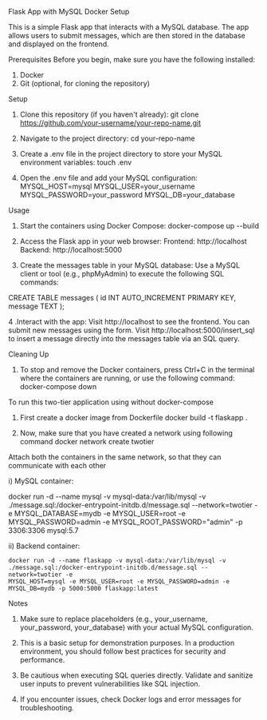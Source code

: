 Flask App with MySQL Docker Setup

This is a simple Flask app that interacts with a MySQL database. The app allows users to submit messages, which are then stored in the database and displayed on the frontend.

Prerequisites
Before you begin, make sure you have the following installed:

1. Docker
2. Git (optional, for cloning the repository)

Setup
1. Clone this repository (if you haven't already):
   git clone https://github.com/your-username/your-repo-name.git

2. Navigate to the project directory:
   cd your-repo-name

3. Create a .env file in the project directory to store your MySQL environment variables:
   touch .env

4. Open the .env file and add your MySQL configuration:
   MYSQL_HOST=mysql
   MYSQL_USER=your_username
   MYSQL_PASSWORD=your_password
   MYSQL_DB=your_database

Usage

1. Start the containers using Docker Compose:
   docker-compose up --build

2. Access the Flask app in your web browser:
   Frontend: http://localhost
   Backend: http://localhost:5000

3. Create the messages table in your MySQL database:
   Use a MySQL client or tool (e.g., phpMyAdmin) to execute the following SQL commands:

  CREATE TABLE messages (
      id INT AUTO_INCREMENT PRIMARY KEY,
      message TEXT
  );

4 .Interact with the app:
   Visit http://localhost to see the frontend. You can submit new messages using the form.
   Visit http://localhost:5000/insert_sql to insert a message directly into the messages table via an SQL query.

Cleaning Up

1. To stop and remove the Docker containers, press Ctrl+C in the terminal where the containers are running, or use the following command:
 docker-compose down


To run this two-tier application using without docker-compose

1. First create a docker image from Dockerfile
   docker build -t flaskapp .

2. Now, make sure that you have created a network using following command
   docker network create twotier

Attach both the containers in the same network, so that they can communicate with each other

i) MySQL container:

   docker run -d --name mysql -v mysql-data:/var/lib/mysql -v ./message.sql:/docker-entrypoint-initdb.d/message.sql --network=twotier -e MYSQL_DATABASE=mydb
   -e MYSQL_USER=root -e MYSQL_PASSWORD=admin -e MYSQL_ROOT_PASSWORD="admin" -p 3306:3306 mysql:5.7

ii) Backend container:

    docker run -d --name flaskapp -v mysql-data:/var/lib/mysql -v ./message.sql:/docker-entrypoint-initdb.d/message.sql --network=twotier -e 
    MYSQL_HOST=mysql -e MYSQL_USER=root -e MYSQL_PASSWORD=admin -e MYSQL_DB=mydb -p 5000:5000 flaskapp:latest

Notes

1. Make sure to replace placeholders (e.g., your_username, your_password, your_database) with your actual MySQL configuration.

2. This is a basic setup for demonstration purposes. In a production environment, you should follow best practices for security and performance.

3. Be cautious when executing SQL queries directly. Validate and sanitize user inputs to prevent vulnerabilities like SQL injection.

4. If you encounter issues, check Docker logs and error messages for troubleshooting.


